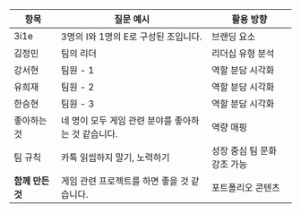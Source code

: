 | 항목 | 질문 예시 | 활용 방향 |
|------|-----------|------------|
| 3i1e | 3명의 I와 1명의 E로 구성된 조입니다. | 브랜딩 요소 |
| 김정민 | 팀의 리더 | 리더십 유형 분석 |
| 강서현 | 팀원 - 1 | 역할 분담 시각화 |
| 유희재 | 팀원 - 2 | 역할 분담 시각화 |
| 한승현 | 팀원 - 3 | 역할 분담 시각화 |
| 좋아하는 것 | 네 명이 모두 게임 관련 분야를 좋아하는 것 같습니다. | 역량 매핑 |
| 팀 규칙 | 카톡 읽씹하지 말기, 노력하기 | 성장 중심 팀 문화 강조 가능 |
| **함께 만든 것** | 게임 관련 프로젝트를 하면 좋을 것 같습니다. | 포트폴리오 콘텐츠 |   